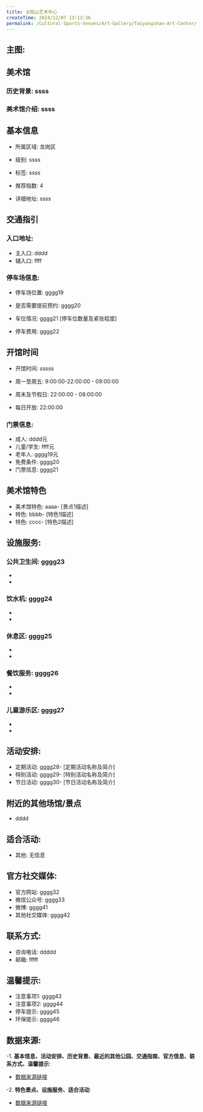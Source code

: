 ```yaml
---
title: 太阳山艺术中心
createTime: 2024/12/07 13:13:36
permalink: /Cultural-Sports-Venues/Art-Gallery/Taiyangshan-Art-Center/
---
```


## 主图:
<ImageCard
image="https://www.szartm.com/open/images/gkbg.png"
title= "太阳山艺术中心"
description= "ssss"
date="2024/12/07"
href="/"
author="sunshang-hl"
/>
## 美术馆
### 历史背景: ssss
### 美术馆介绍: ssss
## 基本信息

- 所属区域: 龙岗区

- 级别: ssss

- 标签: ssss

- 推荐指数: 4

- 详细地址: ssss

## 交通指引

### 入口地址:
- 主入口: dddd
- 辅入口: ffff
### 停车场信息:
- 停车场位置: gggg19

- 是否需要提前预约: gggg20

- 车位情况: gggg21 [停车位数量及紧张程度]

- 停车费用: gggg22

## 开馆时间
- 开馆时间: sssss

- 周一至周五: 9:00:00-22:00:00 - 09:00:00
- 周末及节假日: 22:00:00 - 08:00:00
- 每日开放: 22:00:00

### 门票信息:
- 成人: dddd元
- 儿童/学生: ffff元
- 老年人: gggg19元
- 免费条件: gggg20
- 门票信息: gggg21
## 美术馆特色
- 美术馆特色: aaaa- [景点1描述]
- 特色: bbbb- [特色1描述]
- 特色: cccc- [特色2描述]
## 设施服务:
### 公共卫生间: gggg23
- 
- 
### 饮水机: gggg24
- 
- 
### 休息区: gggg25
- 
- 
### 餐饮服务: gggg26
- 
- 
### 儿童游乐区: gggg27
- 
- 
## 活动安排:
- 定期活动: gggg28- [定期活动名称及简介]
- 特别活动: gggg29- [特别活动名称及简介]
- 节日活动: gggg30- [节日活动名称及简介]
## 附近的其他场馆/景点
- dddd

## 适合活动:
- 其他: 无信息

## 官方社交媒体:
- 官方网站: gggg32
- 微信公众号: gggg33
- 微博: gggg41
- 其他社交媒体: gggg42

## 联系方式:
- 咨询电话: ddddd 
- 邮箱: fffff

## 温馨提示:
- 注意事项1: gggg43
- 注意事项2: gggg44
- 停车提示: gggg45
- 环保提示: gggg46

## 数据来源:
-1. **基本信息、活动安排、历史背景、最近的其他公园、交通指南、官方信息、联系方式、温馨提示**:
- [数据来源链接](http://wtl.sz.gov.cn/ggfw/whl/msgylb/index.html)

-2. **特色景点、设施服务、适合活动**:
- [数据来源链接](http://wtl.sz.gov.cn/ggfw/whl/msgylb/index.html)

